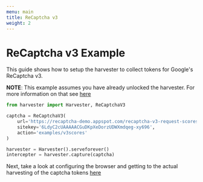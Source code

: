 ```yaml
---
menu: main
title: ReCaptcha v3
weight: 2
---
```


# ReCaptcha v3 Example

This guide shows how to setup the harvester to collect tokens for Google's ReCaptcha v3.

**NOTE**: This example assumes you have already unlocked the harvester. For more information
on that see [here](/docs/unlocking-the-harvester)

```py
from harvester import Harvester, ReCaptchaV3

captcha = ReCaptchaV3(
    url='https://recaptcha-demo.appspot.com/recaptcha-v3-request-scores.php',
    sitekey='6LdyC2cUAAAAACGuDKpXeDorzUDWXmdqeg-xy696',
    action='examples/v3scores'
)

harvester = Harvester().serveforever()
intercepter = harvester.capture(captcha)
```

Next, take a look at configuring the browser and getting to the actual harvesting of the captcha tokens [here](/docs/opening-the-browser)